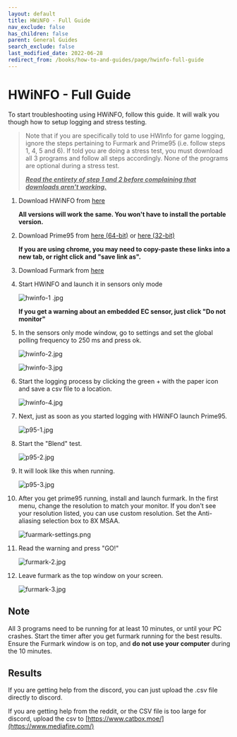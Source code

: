 ```yaml
---
layout: default
title: HWiNFO - Full Guide
nav_exclude: false
has_children: false
parent: General Guides
search_exclude: false
last_modified_date: 2022-06-28
redirect_from: /books/how-to-and-guides/page/hwinfo-full-guide
---
```


# HWiNFO - Full Guide

To start troubleshooting using HWiNFO, follow this guide. It will walk you though how to setup logging and stress testing.

> Note that if you are specifically told to use HWInfo for game logging, ignore the steps pertaining to Furmark and Prime95 (i.e. follow steps 1, 4, 5 and 6). If told you are doing a stress test, you must download all 3 programs and follow all steps accordingly. None of the programs are optional during a stress test.
>
> ***<u class="blink">Read the entirety of step 1 and 2 before complaining that downloads aren't working.</u>***

1. Download HWiNFO from [here](https://www.fosshub.com/HWiNFO.html)

    **All versions will work the same. You won't have to install the portable version.**

2. Download Prime95 from [here (64-bit)](https://www.mersenne.org/ftp_root/gimps/p95v308b9.win64.zip) or [here (32-bit)](https://www.mersenne.org/ftp_root/gimps/p95v307b9.win32.zip)

    **If you are using chrome, you may need to copy-paste these links into a new tab, or right click and "save link as".**

3. Download Furmark from [here](https://geeks3d.com/furmark/downloads/)

4. Start HWiNFO and launch it in sensors only mode

    ![hwinfo-1 .jpg](/assets/hwinfo/hwinfo1.jpeg)

    **If you get a warning about an embedded EC sensor, just click "Do not monitor"**

5. In the sensors only mode window, go to settings and set the global polling frequency to 250 ms and press ok.

    ![hwinfo-2.jpg](/assets/hwinfo/hwinfo2.jpeg)

    ![hwinfo-3.jpg](/assets/hwinfo/hwinfo3.jpeg)

6. Start the logging process by clicking the green + with the paper icon and save a csv file to a location.

    ![hwinfo-4.jpg](/assets/hwinfo/hwinfo4.jpeg)

7. Next, just as soon as you started logging with HWiNFO launch Prime95.

    ![p95-1.jpg](/assets/hwinfo/p951.jpeg)

8. Start the "Blend" test.

    ![p95-2.jpg](/assets/hwinfo/p952.jpeg)

9. It will look like this when running.

    ![p95-3.jpg](/assets/hwinfo/p953.jpeg)
	
  
 
10. After you get prime95 running, install and launch furmark. In the first menu, change the resolution to match your monitor. If you don't see your resolution listed, you can use custom resolution. Set the Anti-aliasing selection box to 8X MSAA.

    ![fuarmark-settings.png](/assets/hwinfo/fur1.png)

11. Read the warning and press "GO!"

    ![furmark-2.jpg](/assets/hwinfo/fur2.jpeg)

12. Leave furmark as the top window on your screen.

    ![furmark-3.jpg](/assets/hwinfo/fur3.jpeg)

## Note

All 3 programs need to be running for at least 10 minutes, or until your PC crashes. Start the timer after you get furmark running for the best results. Ensure the Furmark window is on top, and **do not use your computer** during the 10 minutes.

## Results

If you are getting help from the discord, you can just upload the .csv file directly to discord.

If you are getting help from the reddit, or the CSV file is too large for discord, upload the csv to [https://www.catbox.moe/](https://www.mediafire.com/)
